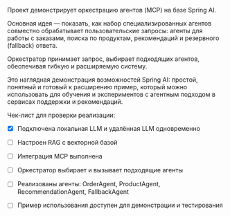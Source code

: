 Проект демонстрирует оркестрацию агентов (MCP) на базе Spring AI.

Основная идея — показать, как набор специализированных агентов совместно обрабатывает пользовательские запросы: агенты для работы с заказами, поиска по продуктам, рекомендаций и резервного (fallback) ответа.

Оркестратор принимает запрос, выбирает подходящих агентов, обеспечивая гибкую и расширяемую систему.

Это наглядная демонстрация возможностей Spring AI: простой, понятный и готовый к расширению пример, который можно использовать для обучения и экспериментов с агентным подходом в сервисах поддержки и рекомендаций.


Чек-лист для проверки реализации:
- [x] Подключена локальная LLM и удалённая LLM одновременно
- [ ] Настроен RAG с векторной базой
- [ ] Интеграция MCP выполнена
- [ ] Оркестратор выбирает и вызывает подходящие агенты
- [ ] Реализованы агенты: OrderAgent, ProductAgent, RecommendationAgent, FallbackAgent
- [ ] Пример использования доступен для демонстрации и тестирования




